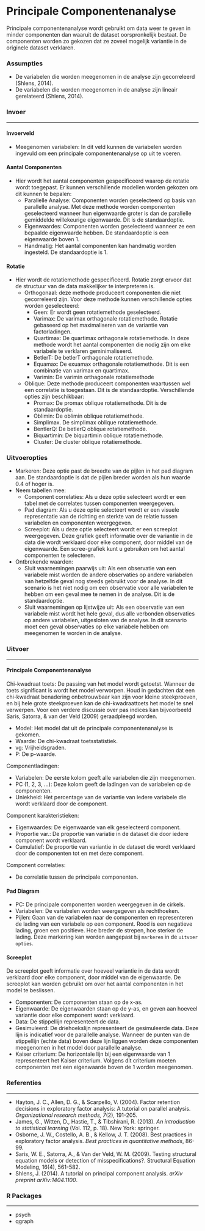Principale Componentenanalyse 
===

Principale componentenanalyse wordt gebruikt om data weer te geven in minder componenten dan waaruit de dataset oorspronkelijk bestaat. De componenten worden zo gekozen dat ze zoveel mogelijk variantie in de originele dataset verklaren.

### Assumpties
- De variabelen die worden meegenomen in de analyse zijn gecorreleerd (Shlens, 2014).
- De variabelen die worden meegenomen in de analyse zijn lineair gerelateerd (Shlens, 2014).

### Invoer
---
#### Invoerveld
- Meegenomen variabelen: In dit veld kunnen de variabelen worden ingevuld om een principale componentenanalyse op uit te voeren. 

#### Aantal Componenten 
- Hier wordt het aantal componenten gespecificeerd waarop de rotatie wordt toegepast. Er kunnen verschillende modellen worden gekozen om dit kunnen te bepalen:
  - Parallelle Analyse: Componenten worden geselecteerd op basis van parallelle analyse. Met deze methode worden componenten geselecteerd wanneer hun eigenwaarde groter is dan de parallelle gemiddelde willekeurige eigenwaarde. Dit is de standaardoptie.
  - Eigenwaardes: Componenten worden geselecteerd wanneer ze een bepaalde eigenwaarde hebben. De standaardoptie is een eigenwaarde boven 1. 
  - Handmatig: Het aantal componenten kan handmatig worden ingesteld. De standaardoptie is 1. 

#### Rotatie
- Hier wordt de rotatiemethode gespecificeerd. Rotatie zorgt ervoor dat de structuur van de data makkelijker te interpreteren is.   
  - Orthogonaal: deze methode produceert componenten die niet gecorreleerd zijn. Voor deze methode kunnen verschillende opties worden geselecteerd:
	  - Geen: Er wordt geen rotatiemethode geselecteerd.
      - Varimax: De varimax orthagonale rotatiemethode. Rotatie gebaseerd op het maximaliseren van de variantie van factorladingen. 
      - Quartimax: De quartimax orthagonale rotatiemethode. In deze methode wordt het aantal componenten die nodig zijn om elke variabele te verklaren geminimaliseerd. 
      - BetlerT: De betlerT orthagonale rotatiemethode. 
      - Equamax: De exuamax orthagonale rotatiemethode. Dit is een combinatie van varimax en quartimax. 
      - Varimin: De varimin orthagonale rotatiemethode
  - Oblique: Deze methode produceert componenten waartussen wel een correlatie is toegestaan. Dit is de standaardoptie. Verschillende opties zijn beschikbaar:
	  - Promax: De promax oblique rotatiemethode. Dit is de standaardoptie.
      - Oblimin: De oblimin oblique rotatiemethode.
      - Simplimax. De simplimax oblique rotatiemethode.
      - BentlerQ: De betlerQ oblique rotatiemethode.
      - Biquartimin: De biquartimin oblique rotatiemethode.
      - Cluster: De cluster oblique rotatiemethode.

### Uitvoeropties 
- Markeren: Deze optie past de breedte van de pijlen in het pad diagram aan. De standaardoptie is dat de pijlen breder worden als hun waarde 0.4 of hoger is.
- Neem tabellen mee:
	- Component correlaties: Als u deze optie selecteert wordt er een tabel met de correlates tussen componenten weergegeven.
	- Pad diagram: Als u deze optie selecteert wordt er een visuele representatie van de richting en sterkte van de relatie tussen variabelen en componenten weergegeven. 
    - Screeplot: Als u deze optie selecteert wordt er een screeplot weergegeven. Deze grafiek geeft informatie over de variantie in de data die wordt verklaard door elke component, door middel van de eigenwaarde. Een scree-grafiek kunt u gebruiken om het aantal componenten te selecteren.
- Ontbrekende waarden:
	- Sluit waarnemingen paarwijs uit: Als een observatie van een variabele mist worden de andere observaties op andere variabelen van hetzelfde geval nog steeds gebruikt voor de analyse. In dit scenario is het niet nodig om een observatie voor alle variabelen te hebben om een geval mee te nemen in de analyse. Dit is de standaardoptie.
	- Sluit waarnemingen op lijstwijze uit: Als een observatie van een variabele mist wordt het hele geval, dus alle verbonden observaties op andere variabelen, uitgesloten van de analyse. In dit scenario moet een geval observaties op elke variabele hebben om meegenomen te worden in de analyse.

### Uitvoer
--- 
#### Principale Componentenanalyse
Chi-kwadraat toets: 
De passing van het model wordt getoetst. Wanneer de toets significant is wordt het model verworpen. Houd in gedachten dat een chi-kwadraat benadering onbetrouwbaar kan zijn voor kleine steekproeven, en bij hele grote steekproeven kan de chi-kwadraattoets het model te snel verwerpen. Voor een verdere discussie over pas indices kan bijvoorbeeld Saris, Satorra, & van der Veld (2009) geraadpleegd worden. 
- Model: Het model dat uit de principale componentenanalyse is gekomen.
- Waarde: De chi-kwadraat toetsstatistiek.
- vg: Vrijheidsgraden.
- P: De p-waarde.

Componentladingen:
- Variabelen: De eerste kolom geeft alle variabelen die zijn meegenomen.
- PC (1, 2, 3, ...): Deze kolom geeft de ladingen van de variabelen op de componenten.
- Uniekheid: Het percentage van de variantie van iedere variabele die wordt verklaard door de component.

Component karakteristieken:
- Eigenwaardes: De eigenwaarde van elk geselecteerd component.
- Proportie var.: De proportie van variatie in de dataset die door iedere component wordt verklaard. 
- Cumulatief: De proportie van variantie in de dataset die wordt verklaard door de componenten tot en met deze component.

Component correlaties:
- De correlatie tussen de principale componenten.

#### Pad Diagram
- PC: De principale componenten worden weergegeven in de cirkels. 
- Variabelen: De variabelen worden weergegeven als rechthoeken.
- Pijlen: Gaan van de variabelen naar de componenten en representeren de lading van een variabele op een component. Rood is een negatieve lading, groen een positieve. Hoe breder de strepen, hoe sterker de lading. Deze markering kan worden aangepast  bij `markeren` in de `uitvoer opties`.

#### Screeplot
De screeplot geeft informatie over hoeveel variantie in de data wordt verklaard door elke component, door middel van de eigenwaarde. De screeplot kan worden gebruikt om over het aantal componenten in het model te beslissen.
- Componenten: De componenten staan op de x-as.
- Eigenwaarde: De eigenwaarden staan op de y-as, en geven aan hoeveel variantie door elke component wordt verklaard. 
- Data: De stippellijn representeert de data.
- Gesimuleerd: De driehoekslijn representeert de gesimuleerde data. Deze lijn is indicatief voor de parallelle analyse. Wanneer de punten van de stippellijn (echte data) boven deze lijn liggen worden deze componenten meegenomen in het model door parallelle analyse. 
- Kaiser criterium: De horizontale lijn bij een eigenwaarde van 1 representeert het Kaiser criterium. Volgens dit criterium moeten componenten met een eigenwaarde boven de 1 worden meegenomen.

### Referenties  
--- 
- Hayton, J. C., Allen, D. G., & Scarpello, V. (2004). Factor retention decisions in exploratory factor analysis: A tutorial on parallel analysis. *Organizational research methods, 7*(2), 191-205.
- James, G., Witten, D., Hastie, T., & Tibshirani, R. (2013). *An introduction to statistical learning* (Vol. 112, p. 18). New York: springer.
- Osborne, J. W., Costello, A. B., & Kellow, J. T. (2008). Best practices in exploratory factor analysis. *Best practices in quantitative methods*, 86-99.
- Saris, W. E., Satorra, A., & Van der Veld, W. M. (2009). Testing structural equation models or detection of misspecifications?. Structural Equation Modeling, 16(4), 561-582.
- Shlens, J. (2014). A tutorial on principal component analysis. *arXiv preprint arXiv:1404.1100*.

### R Packages 
--- 
- psych 
- qgraph 

